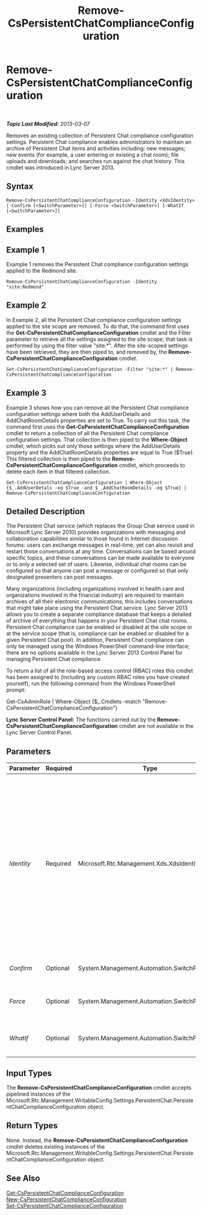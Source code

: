 ﻿---
title: Remove-CsPersistentChatComplianceConfiguration
TOCTitle: Remove-CsPersistentChatComplianceConfiguration
ms:assetid: 2d54eabf-fbb5-435b-9a71-d6b03beb09a5
ms:mtpsurl: https://technet.microsoft.com/en-us/library/JJ204767(v=OCS.15)
ms:contentKeyID: 48183715
ms.date: 07/23/2014
mtps_version: v=OCS.15
---

<div data-xmlns="http://www.w3.org/1999/xhtml">

<div class="topic" data-xmlns="http://www.w3.org/1999/xhtml" data-msxsl="urn:schemas-microsoft-com:xslt" data-cs="http://msdn.microsoft.com/en-us/">

<div data-asp="http://msdn2.microsoft.com/asp">

# Remove-CsPersistentChatComplianceConfiguration

</div>

<div id="mainSection">

<div id="mainBody">

<span> </span>

_**Topic Last Modified:** 2013-03-07_

Removes an existing collection of Persistent Chat compliance configuration settings. Persistent Chat compliance enables administrators to maintain an archive of Persistent Chat items and activities including: new messages; new events (for example, a user entering or existing a chat room); file uploads and downloads; and searches run against the chat history. This cmdlet was introduced in Lync Server 2013.

<div>

## Syntax

    Remove-CsPersistentChatComplianceConfiguration -Identity <XdsIdentity> [-Confirm [<SwitchParameter>]] [-Force <SwitchParameter>] [-WhatIf [<SwitchParameter>]]

</div>

<span id="Examples"></span>

<div>

## Examples

<div>

## Example 1

Example 1 removes the Persistent Chat compliance configuration settings applied to the Redmond site.

    Remove-CsPersistentChatComplianceConfiguration -Identity "site:Redmond"

</div>

<div>

## Example 2

In Example 2, all the Persistent Chat compliance configuration settings applied to the site scope are removed. To do that, the command first uses the **Get-CsPersistentChatComplianceConfiguration** cmdlet and the Filter parameter to retrieve all the settings assigned to the site scope; that task is performed by using the filter value "site:\*". After the site-scoped settings have been retrieved, they are then piped to, and removed by, the **Remove-CsPersistentChatComplianceConfiguration** cmdlet.

    Get-CsPersistentChatComplianceConfiguration -Filter "site:*" | Remove-CsPersistentChatComplianceConfiguration

</div>

<div>

## Example 3

Example 3 shows how you can remove all the Persistent Chat compliance configuration settings where both the AddUserDetails and AddChatRoomDetails properties are set to True. To carry out this task, the command first uses the **Get-CsPersistentChatComplianceConfiguration** cmdlet to return a collection of all the Persistent Chat compliance configuration settings. That collection is then piped to the **Where-Object** cmdlet, which picks out only those settings where the AddUserDetails property and the AddChatRoomDetails properties are equal to True ($True). This filtered collection is then piped to the **Remove-CsPersistentChatComplianceConfiguration** cmdlet, which proceeds to delete each item in that filtered collection.

    Get-CsPersistentChatComplianceConfiguration | Where-Object {$_.AddUserDetals -eq $True -and $_.AddChatRoomDetails -eq $True} | Remove-CsPersistentChatComplianceConfiguration

</div>

</div>

<span id="DetailedDescription"></span>

<div>

## Detailed Description

The Persistent Chat service (which replaces the Group Chat service used in Microsoft Lync Server 2010) provides organizations with messaging and collaboration capabilities similar to those found in Internet discussion forums: users can exchange messages in real-time, yet can also revisit and restart those conversations at any time. Conversations can be based around specific topics, and these conversations can be made available to everyone or to only a selected set of users. Likewise, individual chat rooms can be configured so that anyone can post a message or configured so that only designated presenters can post messages.

Many organizations (including organizations involved in health care and organizations involved in the financial industry) are required to maintain archives of all their electronic communications; this includes conversations that might take place using the Persistent Chat service. Lync Server 2013 allows you to create a separate compliance database that keeps a detailed of archive of everything that happens in your Persistent Chat chat rooms. Persistent Chat compliance can be enabled or disabled at the site scope or at the service scope (that is, compliance can be enabled or disabled for a given Persistent Chat pool). In addition, Persistent Chat compliance can only be managed using the Windows PowerShell command-line interface; there are no options available in the Lync Server 2013 Control Panel for managing Persistent Chat compliance.

To return a list of all the role-based access control (RBAC) roles this cmdlet has been assigned to (including any custom RBAC roles you have created yourself), run the following command from the Windows PowerShell prompt:

Get-CsAdminRole | Where-Object {$\_.Cmdlets –match "Remove-CsPersistentChatComplianceConfiguration"}

**Lync Server Control Panel:** The functions carried out by the **Remove-CsPersistentChatComplianceConfiguration** cmdlet are not available in the Lync Server Control Panel.

</div>

<div>

## Parameters


<table>
<colgroup>
<col style="width: 25%" />
<col style="width: 25%" />
<col style="width: 25%" />
<col style="width: 25%" />
</colgroup>
<thead>
<tr class="header">
<th>Parameter</th>
<th>Required</th>
<th>Type</th>
<th>Description</th>
</tr>
</thead>
<tbody>
<tr class="odd">
<td><p><em>Identity</em></p></td>
<td><p>Required</p></td>
<td><p>Microsoft.Rtc.Management.Xds.XdsIdentity</p></td>
<td><p>Unique identifier for the Persistent Chat compliance settings to be removed. To remove a collection of settings configured at the site scope, use syntax similar to this:</p>
<p>-Identity &quot;site:Redmond&quot;</p>
<p>To remove a collection configured at the service scope, use syntax like this:</p>
<p>-Identity &quot;service:PersistentChatServer:atl-gc-001.litwareinc.com&quot;</p>
<p>Note that you cannot use wildcards with the Identity parameter.</p>
<p>You can also run the <strong>Remove-CsPersistentChatComplianceConfiguration</strong> cmdlet against the global settings collection. In that case, however, the global collection will not be removed. Instead, all the properties within that collection will be reset to their default values.</p></td>
</tr>
<tr class="even">
<td><p><em>Confirm</em></p></td>
<td><p>Optional</p></td>
<td><p>System.Management.Automation.SwitchParameter</p></td>
<td><p>Prompts you for confirmation before executing the command.</p></td>
</tr>
<tr class="odd">
<td><p><em>Force</em></p></td>
<td><p>Optional</p></td>
<td><p>System.Management.Automation.SwitchParameter</p></td>
<td><p>Suppresses the display of any non-fatal error message that might occur when running the command.</p></td>
</tr>
<tr class="even">
<td><p><em>WhatIf</em></p></td>
<td><p>Optional</p></td>
<td><p>System.Management.Automation.SwitchParameter</p></td>
<td><p>Describes what would happen if you executed the command without actually executing the command.</p></td>
</tr>
</tbody>
</table>


</div>

<span id="InputTypes"></span>

<div>

## Input Types

The **Remove-CsPersistentChatComplianceConfiguration** cmdlet accepts pipelined instances of the Microsoft.Rtc.Management.WritableConfig.Settings.PersistentChat.PersistentChatComplianceConfiguration object.

</div>

<span id="ReturnTypes"></span>

<div>

## Return Types

None. Instead, the **Remove-CsPersistentChatComplianceConfiguration** cmdlet deletes existing instances of the Microsoft.Rtc.Management.WritableConfig.Settings.PersistentChat.PersistentChatComplianceConfiguration object.

</div>

<div>

## See Also


[Get-CsPersistentChatComplianceConfiguration](get-cspersistentchatcomplianceconfiguration.md)  
[New-CsPersistentChatComplianceConfiguration](new-cspersistentchatcomplianceconfiguration.md)  
[Set-CsPersistentChatComplianceConfiguration](set-cspersistentchatcomplianceconfiguration.md)  
  

</div>

</div>

<span> </span>

</div>

</div>

</div>


